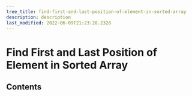 ```yaml
---
tree_title: find-first-and-last-position-of-element-in-sorted-array
description: description
last_modified: 2022-06-09T21:23:28.2328
---
```


# Find First and Last Position of Element in Sorted Array

## Contents
